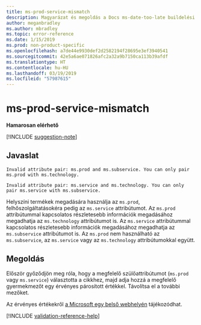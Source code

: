 ```yaml
---
title: ms-prod-service-mismatch
description: Magyarázat és megoldás a Docs ms-date-too-late buildelési problémájára
author: meganbradley
ms.author: mbradley
ms.topic: error-reference
ms.date: 1/15/2019
ms.prod: non-product-specific
ms.openlocfilehash: a7de44e9930def2d2582194f28695e3ef3940541
ms.sourcegitcommit: 42e5a6ae071826afc2a32a9b7150ca113b39afdf
ms.translationtype: HT
ms.contentlocale: hu-HU
ms.lasthandoff: 03/19/2019
ms.locfileid: "57987615"
---
```

# <a name="ms-prod-service-mismatch"></a>ms-prod-service-mismatch

**Hamarosan elérhető**

[!INCLUDE [suggestion-note](includes/suggestion-note.md)]

## <a name="suggestion"></a>Javaslat

`Invalid attribute pair: ms.prod and ms.subservice. You can only pair ms.prod with ms.technology.`

`Invalid attribute pair: ms.service and ms.technology. You can only pair ms.service with ms.subservice.`

Helyszíni termékek megadására használja az `ms.prod`, felhőszolgáltatásokéra pedig az `ms.service` attribútumot. Az `ms.prod` attribútummal kapcsolatos részletesebb információk megadásához megadhatja az `ms.technology` attribútumot is. Az `ms.service` attribútummal kapcsolatos részletesebb információk megadásához megadhatja az `ms.subservice` attribútumot is. Az `ms.prod` nem használható az `ms.subservice`, az `ms.service` vagy az `ms.technology` attribútumokkal együtt.

## <a name="resolution"></a>Megoldás

Először győződjön meg róla, hogy a megfelelő szülőattribútumot (`ms.prod` vagy `ms.service`) választotta a cikkhez, majd adja hozzá a megfelelő gyermekmezőt egy érvényes párosított értékkel. Távolítsa el a további mezőket.

Az érvényes értékekről [a Microsoft egy belső webhelyén](https://docsmetadatatool.azurewebsites.net/allowlists) tájékozódhat.

<!--make sure to add this file to your includes folder and verify the path-->
[!INCLUDE [validation-reference-help](includes/validation-reference-help.md)]
